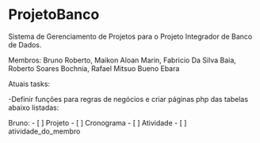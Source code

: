 ProjetoBanco
============

Sistema de Gerenciamento de Projetos para o Projeto Integrador de Banco de Dados.

Membros: Bruno Roberto, Maikon Aloan Marin, Fabricio Da Silva Baia, Roberto Soares Bochnia, Rafael Mitsuo Bueno Ebara

Atuais tasks:

-Definir funções para regras de negócios e criar páginas php das tabelas abaixo listadas:

Bruno:
	- [ ] Projeto
	- [ ] Cronograma
	- [ ] Atividade
	- [ ] atividade_do_membro
